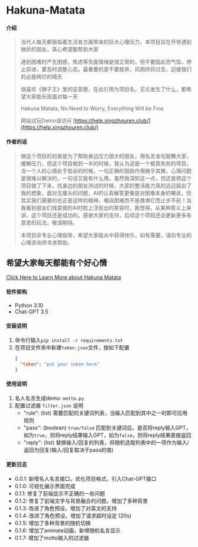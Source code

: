 # Hakuna-Matata

#### 介绍
> 当代人每天都面临着生活各方面带来的巨大心理压力，本项目旨在开导遇到挫折的朋友，真心希望能帮到大家
> 
> 遇到困难时产生困惑，焦虑等负面情绪是很正常的，但不要因此而气馁，停止前进，要及时调整心态，最重要的是不要放弃，风雨终将过去，迎接我们的必是绚烂的晴天
> 
> 很喜欢《狮子王》里的这首歌，在此引用为项目名，无论发生了什么，都希望大家能乐观面对每一天
> 
> Hakuna Matata, No Need to Worry, Everything Will be Fine
> 
> 网站试玩Demo请访问 [https://help.xingzhouren.club/](https://help.xingzhouren.club/)

#### 作者的话
> 做这个项目的初衷是为了帮助身边压力很大的朋友，用名言金句鼓舞大家，缓解压力，但这个项目做到一半的时候，我认为这是一个极其失败的项目，当一个人的心情处于低谷的时候，一句正确的鼓励作用微乎其微，心理问题是很难以解决的，一句话又能有什么用。虽然我深知这一点，但还是把这个项目做了下来，找身边的朋友测试的时候，大家的整活能力真的远远超出了我的想象，面对无厘头的问题，AI的认真解答更像是对困难本身的嘲讽，但其实我们需要的也正是这样的精神，嘲讽困难而不是畏惧它而止步不前！当我看到朋友们戏耍我的AI时脸上浮现出的笑容时，我觉得，从某种意义上来讲，这个项目还是成功的。感谢大家的支持，后续这个项目还会更新更多有意思的玩法，敬请期待。
> 
> 本项目非专业心理指导，希望大家能从中获得快乐，如有需要，请向专业的心理咨询师寻求帮助。

## 希望大家每天都能有个好心情
[Click Here to Learn More about Hakuna Matata](https://www.youtube.com/watch?v=v34w65U98gI)

#### 软件架构
* Python 3.10
* Chat-GPT 3.5

#### 安装说明
1. 命令行输入`pip install -r requirements.txt`
2. 在项目文件夹中新建`token.json`文件，按如下配置
    ```json
    {
      "token": "put your token here"
    }
    ```

#### 使用说明
1. 名人名言生成demo: `motto.py`
2. 配置过滤器 `filter.json` 说明
   - "rule": (list) 需要匹配的关键词列表，当输入匹配到其中之一时即可应用规则
   - "pass": (boolean) `true/false` 匹配到关键词后，是否将reply输入GPT，如为`true`，则将reply结果输入GPT，如为`false`，则将reply结果直接返回
   - "reply": (list) 替换输入/回复的列表，将随机选取列表中的一项作为输入/返回为回复(输入/回复取决于pass的值)

#### 更新日志
- 0.0.1: 新增名人名言接口，优化项目格式，引入Chat-GPT接口
- 0.1.0: 可视化展示界面完成
- 0.1.1: 修复了前端显示不正确的一些问题
- 0.1.2: 修复了前端文字与背景融合的问题，增加了多种背景
- 0.1.3: 改进了角色预设，增加了对英文的支持
- 0.1.4: 改进了角色预设，增加了请求超时设定 (20s)
- 0.1.5: 增加了多种背景的随机切换
- 0.1.6: 增加了animate动画，新增随机名言显示
- 0.1.7: 增加了motto输入的过滤器
